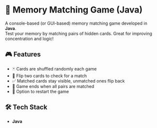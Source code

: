 # 🧠 Memory Matching Game (Java)

A console-based (or GUI-based) memory matching game developed in **Java**.  
Test your memory by matching pairs of hidden cards. Great for improving concentration and logic!

## 🎮 Features

- 🃏 Cards are shuffled randomly each game  
- 👀 Flip two cards to check for a match  
- ✅ Matched cards stay visible, unmatched ones flip back  
- 🏁 Game ends when all pairs are matched  
- 🔁 Option to restart the game

## 🛠️ Tech Stack

- **Java**  
